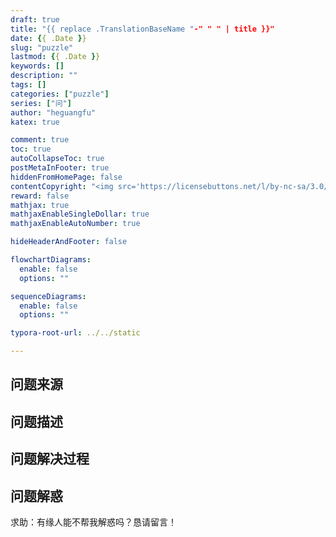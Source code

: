 ```yaml
---
draft: true
title: "{{ replace .TranslationBaseName "-" " " | title }}"
date: {{ .Date }}
slug: "puzzle" 
lastmod: {{ .Date }}
keywords: []
description: ""
tags: []
categories: ["puzzle"]
series: ["问"]
author: "heguangfu"
katex: true

comment: true
toc: true
autoCollapseToc: true
postMetaInFooter: true
hiddenFromHomePage: false
contentCopyright: "<img src='https://licensebuttons.net/l/by-nc-sa/3.0/88x31.png'><br/>感谢阅读，如果有问题请您留言，我会及时改正<br/> 本博客所有原创文章版权归hgf所有，转载请注明出处hgfkeep.github.io"
reward: false
mathjax: true
mathjaxEnableSingleDollar: true
mathjaxEnableAutoNumber: true

hideHeaderAndFooter: false

flowchartDiagrams:
  enable: false
  options: ""

sequenceDiagrams: 
  enable: false
  options: ""

typora-root-url: ../../static

---
```


## 问题来源


## 问题描述


## 问题解决过程


## 问题解惑




求助：有缘人能不帮我解惑吗？恳请留言！
